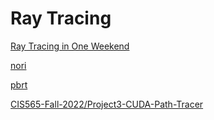 # Ray Tracing

[Ray Tracing in One Weekend](https://raytracing.github.io/)

[nori](https://wjakob.github.io/nori/)

[pbrt](https://www.pbrt.org/)

[CIS565-Fall-2022/Project3-CUDA-Path-Tracer](https://github.com/CIS565-Fall-2022/Project3-CUDA-Path-Tracer)
